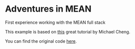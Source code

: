 # Adventures in MEAN
First experience working with the MEAN full stack

This example is based on [this](https://www.youtube.com/watch?v=kHV7gOHvNdk) great tutorial by Michael Cheng.

You can find the original code [here](https://github.com/michaelcheng429/meanstacktutorial).

